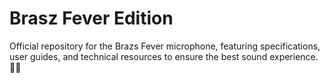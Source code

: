 # Brasz Fever Edition
Official repository for the Brazs Fever microphone, featuring specifications, user guides, and technical resources to ensure the best sound experience. 🚀✨
